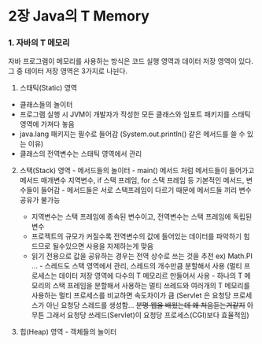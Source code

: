 # 2장 Java의 T Memory

### 1. 자바의 T 메모리
  자바 프로그램이 메모리를 사용하는 방식은 코드 실행 영역과 데이터 저장 영역이 있다.
  그 중 데이터 저장 영역은 3가지로 나뉜다.
  1. 스태틱(Static) 영역
   - 클래스들의 놀이터
   - 프로그램 실행 시 JVM이 개발자가 작성한 모든 클래스와 임포트 패키지를 스태틱 영역에 가져다 놓음
   - java.lang 패키지는 필수로 들어감 (System.out.println() 같은 메서드를 쓸 수 있는 이유)
   - 클래스의 전역변수는 스태틱 영역에서 관리
   
  2. 스택(Stack) 영역
    - 메서드들의 놀이터
    - main() 메서드 처럼 메서드들이 들어가고 메서드 매개변수 지역변수, if 스택 프레임, for 스택 프레임 등 기본적인 메서드, 변수들이 들어감
    - 메서드들은 서로 스택프레임이 다르기 때문에 메서드들 끼리 변수 공유가 불가능
      - 지역변수는 스택 프레임에 종속된 변수이고, 전역변수는 스택 프레임에 독립된 변수
      - 프로젝트의 규모가 커질수록 전역변수의 값에 들어있는 데이터를 파악하기 힘드므로 될수있으면 사용을 자제하는게 맞음
      - 읽기 전용으로 값을 공유하는 경우는 전역 상수로 쓰는 것을 추천 ex) Math.PI ...
    - 스레드도 스택 영역에서 관리, 스레드의 개수만큼 분할해서 사용 (멀티 프로세스는 데이터 저장 영역에 다수의 T 메모리르 만들어서 사용
    - 하나의 T 메모리의 스택 프레임을 분할해서 사용하는 멀티 쓰레드와 여러개의 T 메모리를 사용하는 멀티 프로세스를 비교하면 속도차이가 큼
    (Servlet 은 요청당 프로세스가 아닌 요청당 스레드를 생성함... ~~분명 웹을 배웠는데 왜 처음듣는거같지~~ 아무튼 그래서 요청당 쓰레드(Servlet)이 요청당 프로세스(CGI)보다 효율적임)
    
  3. 힙(Heap) 영역
    - 객체들의 놀이터
